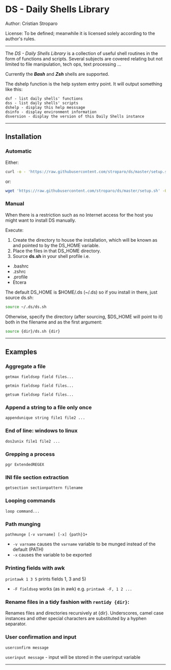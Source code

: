 DS - Daily Shells Library
=========================

Author: Cristian Stroparo

License: To be defined; meanwhile it is licensed solely according to the author's rules.

---

The _DS - Daily Shells Library_ is a collection of useful shell routines in the form of functions and scripts. Several subjects are covered relating but not limited to file manipulation, tech ops, text processing ...

Currently the ___Bash___ and ___Zsh___ shells are supported.

The dshelp function is the help system entry point. It will output something like this:

```
dsf - list daily shells' functions
dss - list daily shells' scripts
dshelp - display this help messsage
dsinfo - display environment information
dsversion - display the version of this Daily Shells instance
```

---

Installation
------------

### Automatic

Either:

```bash
curl -o - 'https://raw.githubusercontent.com/stroparo/ds/master/setup.sh' | bash
```

or:

```bash
wget 'https://raw.githubusercontent.com/stroparo/ds/master/setup.sh' -O - | bash
```

### Manual

When there is a restriction such as no Internet access for the host you might want to install DS manually.

Execute:

1. Create the directory to house the installation, which will be known as and pointed to by the DS_HOME variable.
2. Place the files in that DS_HOME directory.
3. Source **ds.sh** in your shell profile i.e.

* .bashrc
* .zshrc
* .profile
* Etcera

The default DS_HOME is $HOME/.ds (~/.ds) so if you install in there, just source ds.sh:

```bash
source ~/.ds/ds.sh
```

Otherwise, specify the directory (after sourcing, $DS_HOME will point to it) both in the filename and as the first argument:

```bash
source {dir}/ds.sh {dir}
```

---

Examples
--------

### Aggregate a file

```getmax fieldsep field files...```

```getmin fieldsep field files...```

```getsum fieldsep field files...```

### Append a string to a file only once

```appendunique string file1 file2 ...```

### End of line: windows to linux

```dos2unix file1 file2 ...```

### Grepping a process

```pgr ExtendedREGEX```

### INI file section extraction

```getsection sectionpattern filename```

### Looping commands

```loop command...```

### Path munging

```pathmunge [-v varname] [-x] {path}1+```

* ```-v varname``` causes the ```varname``` variable to be munged instead of the default (PATH)
* ```-x``` causes the variable to be exported

### Printing fields with awk

```printawk 1 3 5``` prints fields 1, 3 and 5)

* ```-F fieldsep``` works (as in awk) e.g. ```printawk -F, 1 2 ...```

### Rename files in a tidy fashion with ```rentidy {dir}```:

Renames files and directories recursively at {dir}. Underscores, camel case instances and other special characters are substituted by a hyphen separator.

### User confirmation and input

```userconfirm message```

```userinput message``` - input will be stored in the userinput variable

---

